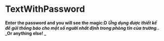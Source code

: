 # TextWithPassword
**Enter the password and you will see the magic:D**
**_Ứng dụng được thiết kế để gửi thông báo cho một số người nhất định trong phòng tin của trường.._**
**_Or anything else! _**

